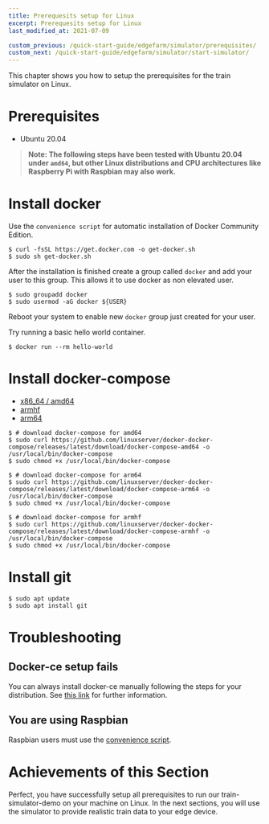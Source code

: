 ```yaml
---
title: Prerequesits setup for Linux
excerpt: Prerequesits setup for Linux
last_modified_at: 2021-07-09

custom_previous: /quick-start-guide/edgefarm/simulator/prerequisites/
custom_next: /quick-start-guide/edgefarm/simulator/start-simulator/
---
```

This chapter shows you how to setup the prerequisites for the train simulator on Linux.

# Prerequisites

* Ubuntu 20.04

> **Note: The following steps have been tested with Ubuntu 20.04 under `amd64`, but other Linux distributions and CPU architectures like Raspberry Pi with Raspbian may also work.**
<!-- {: .notice--info} -->

# Install docker
Use the `convenience script` for automatic installation of Docker Community Edition.

```console
$ curl -fsSL https://get.docker.com -o get-docker.sh
$ sudo sh get-docker.sh
```

After the installation is finished create a group called `docker` and add your user to this group. This allows it to use docker as non elevated user.

```console
$ sudo groupadd docker
$ sudo usermod -aG docker ${USER}
```

Reboot your system to enable new `docker` group just created for your user.

Try running a basic hello world container.

```console
$ docker run --rm hello-world
```

# Install docker-compose

<ul class="nav nav-tabs">
  <li class="nav-item"><a class="nav-link active" data-toggle="tab" href="#x86_64_repo" role="tab" >x86_64 / amd64</a></li>
  <li class="nav-item"><a class="nav-link" data-toggle="tab" href="#armhf_repo" role="tab">armhf</a></li>
  <li class="nav-item"><a class="nav-link" data-toggle="tab" href="#arm64_repo" role="tab">arm64</a></li>
</ul>

<div class="tab-content">
<div class="tab-pane fade in active" id="x86_64_repo" role="tabpanel" markdown="1">

```console
$ # download docker-compose for amd64
$ sudo curl https://github.com/linuxserver/docker-docker-compose/releases/latest/download/docker-compose-amd64 -o /usr/local/bin/docker-compose
$ sudo chmod +x /usr/local/bin/docker-compose
```

</div>
<div class="tab-pane fade in" id="armhf_repo" role="tabpanel" markdown="1">

```console
$ # download docker-compose for arm64
$ sudo curl https://github.com/linuxserver/docker-docker-compose/releases/latest/download/docker-compose-arm64 -o /usr/local/bin/docker-compose
$ sudo chmod +x /usr/local/bin/docker-compose
```

</div>
<div class="tab-pane fade in" id="arm64_repo" role="tabpanel" markdown="1">

```console
$ # download docker-compose for armhf
$ sudo curl https://github.com/linuxserver/docker-docker-compose/releases/latest/download/docker-compose-armhf -o /usr/local/bin/docker-compose
$ sudo chmod +x /usr/local/bin/docker-compose
```

</div>
</div> <!-- tab-content -->

# Install git

```console
$ sudo apt update
$ sudo apt install git
```

# Troubleshooting

## Docker-ce setup fails

You can always install docker-ce manually following the steps for your distribution.
See [this link](https://docs.docker.com/engine/install/#supported-platforms) for further information.

## You are using Raspbian

Raspbian users must use the [convenience script](https://docs.docker.com/engine/install/debian/#install-using-the-convenience-script).

# Achievements of this Section
Perfect, you have successfully setup all prerequisites to run our train-simulator-demo on your machine on Linux. In the next sections, you will use the simulator to provide realistic train data to your edge device.
